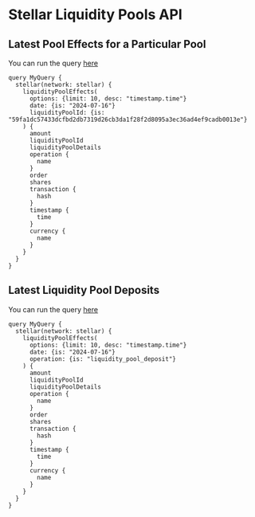 
# Stellar Liquidity Pools API

## Latest Pool Effects for a Particular Pool

You can run the query [here](https://ide.bitquery.io/Latest-XLMAqua-Pool-Updates)
```
query MyQuery {
  stellar(network: stellar) {
    liquidityPoolEffects(
      options: {limit: 10, desc: "timestamp.time"}
      date: {is: "2024-07-16"}
      liquidityPoolId: {is: "59fa1dc57433dcfbd2db7319d26cb3da1f28f2d8095a3ec36ad4ef9cadb0013e"}
    ) {
      amount
      liquidityPoolId
      liquidityPoolDetails
      operation {
        name
      }
      order
      shares
      transaction {
        hash
      }
      timestamp {
        time
      }
      currency {
        name
      }
    }
  }
}

```

## Latest Liquidity Pool Deposits

You can run the query [here](https://ide.bitquery.io/Latest-Pool-Deposits)

```
query MyQuery {
  stellar(network: stellar) {
    liquidityPoolEffects(
      options: {limit: 10, desc: "timestamp.time"}
      date: {is: "2024-07-16"}
      operation: {is: "liquidity_pool_deposit"}
    ) {
      amount
      liquidityPoolId
      liquidityPoolDetails
      operation {
        name
      }
      order
      shares
      transaction {
        hash
      }
      timestamp {
        time
      }
      currency {
        name
      }
    }
  }
}


```